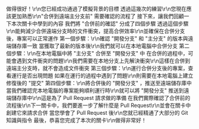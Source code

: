 做得很好！\r\n您已經成功通過了模擬背景的目標
透過這幾次的練習\r\n您現在應該更加熟悉\r\n"合併到遠端主分支前" 需要確認的流程了
接下來，讓我們回顧一下本次關卡中學到的內容
我們將 "合併前的確認" 分成了四個步驟
透過這個步驟\r\n能夠減少合併遠端分支時的文件衝突，提高合併效率\r\n並確保在合併分支後，專案可以正常運作
第一個步驟：\r\n確認 "開發分支" 和 "主分支" 的版本與遠端儲存庫一致
當獲取了最新的版本後\r\n我們就可以在本地電腦中合併分支
第二個步驟：\r\n在本地電腦中將 "主分支" 合併至 "開發分支" 中
在合併的過程中，可能會遇到文件衝突的問題\r\n我們需要在本地分支上先解決衝突\r\n這樣在合併到遠端主分支時，就不會造成文件衝突
第三個步驟：\r\n運行合併分支後的專案，查看運行是否出現問題
如果在運行的過程中遇到了問題\r\n則需要在本地電腦上建立修復後的 "提交"
第四個步驟：\r\n將合併後的 "開發分支" ，推送至遠端儲存庫中
當我們確認完本地電腦的專案能夠順利運行時\r\n就可以將 "開發分支" 推送到遠端儲存庫中\r\n這是為了 Pull Request 請求做的準備
在我們實際確認了合併前的流程後\r\n下一關卡中，我們要進一步了解什麼是 Pull Request\r\n並會在關卡中創建它來請求合併
當您學會了 Pull Request 後\r\n您就已經精通了大部分的 Git 知識與指令
最後，恭喜您完成了本次的關卡\r\n做得非常好！